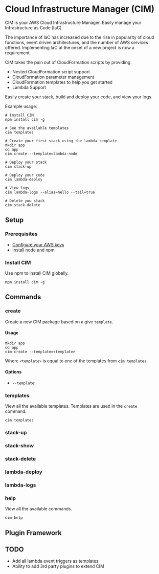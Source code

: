 # Cloud Infrastructure Manager (CIM)
CIM is your AWS Cloud Infrastructure Manager.  Easily manage your Infrastructure as Code (IaC).  

The importance of IaC has increased due to the rise in popularity of cloud functions, event driven architectures, and the number of AWS services offered.
Implementing IaC at the onset of a new project is now a requirement.

CIM takes the pain out of CloudFormation scripts by providing:
 - Nested CloudFormation script support
 - CloudFormation parameter management
 - CloudFormation templates to help you get started
 - Lambda Support

Easily create your stack, build and deploy your code, and view your logs.

Example usage:

```
# Install CIM
npm install cim -g

# See the available templates
cim templates

# Create your first stack using the lambda template
mkdir app
cd app
cim create --template=lambda-node

# Deploy your stack
cim stack-up

# Deploy your code
cim lambda-deploy

# View logs
cim lambda-logs --alias=hello --tail=true

# Delete you stack
cim stack-delete
```

## Setup
### Prerequisites
- [Configure your AWS keys](http://docs.aws.amazon.com/sdk-for-javascript/v2/developer-guide/getting-started-nodejs.html#getting-started-nodejs-configure-keys)
- [Install node and npm](https://nodejs.org/en/download/current/) 
### Install CIM
Use npm to install CIM globally.
```
npm install cim -g
```

## Commands
### create
Create a new CIM package based on a give `template`.
#### Usage
```
mkdir app
cd app
cim create --template=<template>
```
Where `<template>` is equal to one of the templates from `cim templates`.

#### Options
- `--template`: 

### templates
View all the available templates.  Templates are used in the `create` command.
```
cim templates
```
### stack-up
### stack-show
### stack-delete
### lambda-deploy
### lambda-logs
### help
View all the available commands.
```
cim help
```


## Plugin Framework


## TODO
- Add all lambda event triggers as templates
- Ability to add 3rd party plugins to extend CIM
